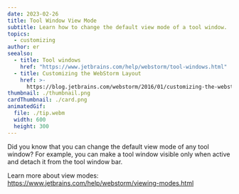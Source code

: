 ```yaml
---
date: 2023-02-26
title: Tool Window View Mode
subtitle: Learn how to change the default view mode of a tool window.
topics:
  - customizing
author: er
seealso:
  - title: Tool windows
    href: "https://www.jetbrains.com/help/webstorm/tool-windows.html"
  - title: Customizing the WebStorm Layout
    href: >-
      https://blog.jetbrains.com/webstorm/2016/01/customizing-the-webstorm-layout/
thumbnail: ./thumbnail.png
cardThumbnail: ./card.png
animatedGif:
  file: ./tip.webm
  width: 600
  height: 300
---
```


Did you know that you can change the default view mode of any tool window? For example, you can make a tool window visible only when active and detach it from the tool window bar.

Learn more about view modes: <a href="https://www.jetbrains.com/help/webstorm/viewing-modes.html">https://www.jetbrains.com/help/webstorm/viewing-modes.html</a>
